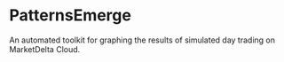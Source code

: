 # PatternsEmerge
An automated toolkit for graphing the results of simulated day trading on MarketDelta Cloud.
